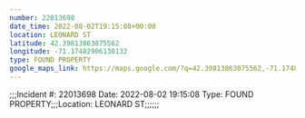 ```yaml
---
number: 22013698
date_time: 2022-08-02T19:15:08+00:00
location: LEONARD ST
latitude: 42.39813863075562
longitude: -71.17482906130132
type: FOUND PROPERTY
google_maps_link: https://maps.google.com/?q=42.39813863075562,-71.17482906130132
---
```


;;;Incident #: 22013698  Date: 2022-08-02 19:15:08   Type: FOUND PROPERTY;;;Location: LEONARD ST;;;;;;
